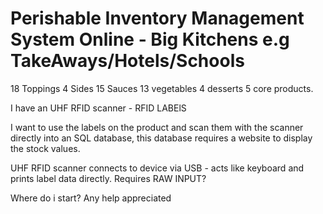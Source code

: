 # Perishable Inventory Management System Online - Big Kitchens e.g TakeAways/Hotels/Schools
18 Toppings 4 Sides 15 Sauces 13 vegetables 4 desserts 5 core products.

I have an UHF RFID scanner - RFID LABElS

I want to use the labels on the product and scan them with the scanner directly into an SQL database, 
this database requires a website to display the stock values.

UHF RFID scanner connects to device via USB - acts like keyboard and prints label data directly. Requires RAW INPUT? 

Where do i start? Any help appreciated
